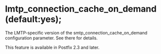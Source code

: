 # lmtp_connection_cache_on_demand (default:yes); 

 The LMTP-specific version of the smtp_connection_cache_on_demand
configuration parameter.  See there for details. 

 This feature is available in Postfix 2.3 and later. 


